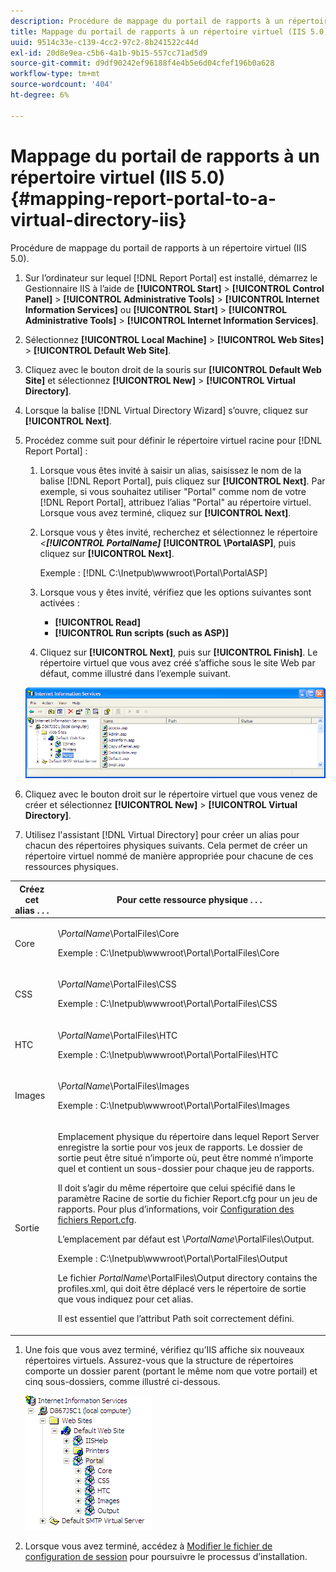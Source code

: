 ```yaml
---
description: Procédure de mappage du portail de rapports à un répertoire virtuel (IIS 5.0).
title: Mappage du portail de rapports à un répertoire virtuel (IIS 5.0)
uuid: 9514c33e-c139-4cc2-97c2-8b241522c44d
exl-id: 20d8e9ea-c5b6-4a1b-9b15-557cc71ad5d9
source-git-commit: d9df90242ef96188f4e4b5e6d04cfef196b0a628
workflow-type: tm+mt
source-wordcount: '404'
ht-degree: 6%

---
```


# Mappage du portail de rapports à un répertoire virtuel (IIS 5.0){#mapping-report-portal-to-a-virtual-directory-iis}

Procédure de mappage du portail de rapports à un répertoire virtuel (IIS 5.0).

1. Sur l’ordinateur sur lequel [!DNL Report Portal] est installé, démarrez le Gestionnaire IIS à l’aide de **[!UICONTROL Start]** > **[!UICONTROL Control Panel]** > **[!UICONTROL Administrative Tools]** > **[!UICONTROL Internet Information Services]** ou **[!UICONTROL Start]** > **[!UICONTROL Administrative Tools]** > **[!UICONTROL Internet Information Services]**.

1. Sélectionnez **[!UICONTROL Local Machine]** > **[!UICONTROL Web Sites]** > **[!UICONTROL Default Web Site]**.

1. Cliquez avec le bouton droit de la souris sur **[!UICONTROL Default Web Site]** et sélectionnez **[!UICONTROL New]** > **[!UICONTROL Virtual Directory]**.

1. Lorsque la balise [!DNL Virtual Directory Wizard] s’ouvre, cliquez sur **[!UICONTROL Next]**.

1. Procédez comme suit pour définir le répertoire virtuel racine pour [!DNL Report Portal] :

   1. Lorsque vous êtes invité à saisir un alias, saisissez le nom de la balise [!DNL Report Portal], puis cliquez sur **[!UICONTROL Next]**. Par exemple, si vous souhaitez utiliser &quot;Portal&quot; comme nom de votre [!DNL Report Portal], attribuez l’alias &quot;Portal&quot; au répertoire virtuel. Lorsque vous avez terminé, cliquez sur **[!UICONTROL Next]**.

   1. Lorsque vous y êtes invité, recherchez et sélectionnez le répertoire *&lt;**[!UICONTROL PortalName]*** **[!UICONTROL \PortalASP]**, puis cliquez sur **[!UICONTROL Next]**.

      Exemple : [!DNL C:\Inetpub\wwwroot\Portal\PortalASP]

   1. Lorsque vous y êtes invité, vérifiez que les options suivantes sont activées :

      * **[!UICONTROL Read]**
      * **[!UICONTROL Run scripts (such as ASP)]**
   1. Cliquez sur **[!UICONTROL Next]**, puis sur **[!UICONTROL Finish]**. Le répertoire virtuel que vous avez créé s’affiche sous le site Web par défaut, comme illustré dans l’exemple suivant.

   ![](assets/RptPort_scrn_VirDirManual.png)

1. Cliquez avec le bouton droit sur le répertoire virtuel que vous venez de créer et sélectionnez **[!UICONTROL New]** > **[!UICONTROL Virtual Directory]**.

1. Utilisez l&#39;assistant [!DNL Virtual Directory] pour créer un alias pour chacun des répertoires physiques suivants. Cela permet de créer un répertoire virtuel nommé de manière appropriée pour chacune de ces ressources physiques.

<table id="table_B2E04423C20F40CAA8EDA3FCBA210AA2"> 
 <thead> 
  <tr> 
   <th colname="col1" class="entry"> Créez cet alias . . . </th> 
   <th colname="col2" class="entry"> Pour cette ressource physique . . . </th> 
  </tr>
 </thead>
 <tbody> 
  <tr> 
   <td colname="col1"> Core </td> 
   <td colname="col2"> <p>\<i>PortalName</i>\PortalFiles\Core </p> <p>Exemple : <span class="filepath"> C:\Inetpub\wwwroot\Portal\PortalFiles\Core</span> </p> </td> 
  </tr> 
  <tr> 
   <td colname="col1"> CSS </td> 
   <td colname="col2"> <p>\<i>PortalName</i>\PortalFiles\CSS </p> <p>Exemple : <span class="filepath"> C:\Inetpub\wwwroot\Portal\PortalFiles\CSS</span> </p> </td> 
  </tr> 
  <tr> 
   <td colname="col1"> HTC </td> 
   <td colname="col2"> <p>\<i>PortalName</i>\PortalFiles\HTC </p> <p>Exemple : <span class="filepath"> C:\Inetpub\wwwroot\Portal\PortalFiles\HTC</span> </p> </td> 
  </tr> 
  <tr> 
   <td colname="col1"> Images </td> 
   <td colname="col2"> <p>\<i>PortalName</i>\PortalFiles\Images </p> <p>Exemple : <span class="filepath"> C:\Inetpub\wwwroot\Portal\PortalFiles\Images</span> </p> </td> 
  </tr> 
  <tr> 
   <td colname="col1"> Sortie </td> 
   <td colname="col2"> <p>Emplacement physique du répertoire dans lequel <span class="keyword"> Report Server</span> enregistre la sortie pour vos jeux de rapports. Le dossier de sortie peut être situé n’importe où, peut être nommé n’importe quel et contient un sous-dossier pour chaque jeu de rapports. </p> <p>Il doit s’agir du même répertoire que celui spécifié dans le paramètre Racine de sortie du fichier <span class="filepath"> Report.cfg</span> pour un jeu de rapports. Pour plus d’informations, voir <a href="../../../../home/c-rpt-oview/c-admin-rpt/c-config-rpt-files.md#concept-cf4b95344fcb4c8c877db91e5f1d345d"> Configuration des fichiers Report.cfg</a>. </p> <p>L’emplacement par défaut est \<i>PortalName</i>\PortalFiles\Output. </p> <p>Exemple : <span class="filepath"> C:\Inetpub\wwwroot\Portal\PortalFiles\Output</span> </p> <p>Le fichier <i>PortalName</i>\PortalFiles\Output directory contains the <span class="filepath"> profiles.xml</span>, qui doit être déplacé vers le répertoire de sortie que vous indiquez pour cet alias. </p> <p>Il est essentiel que l’attribut <span class="wintitle"> Path</span> soit correctement défini. </p> </td> 
  </tr> 
 </tbody> 
</table>

1. Une fois que vous avez terminé, vérifiez qu’IIS affiche six nouveaux répertoires virtuels. Assurez-vous que la structure de répertoires comporte un dossier parent (portant le même nom que votre portail) et cinq sous-dossiers, comme illustré ci-dessous.

   ![](assets/rptPort_scrn_VirDirs_Installed.png)

1. Lorsque vous avez terminé, accédez à [Modifier le fichier de configuration de session](../../../../home/c-rpt-oview/c-install-rpt-port/t-edit-sess-config-file.md#task-cf11c3a780bd4936afd3f64a6b30afc7) pour poursuivre le processus d’installation.
